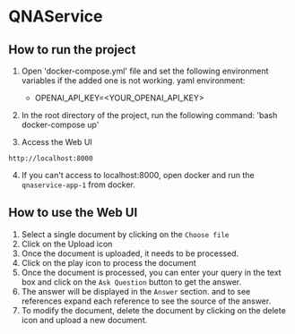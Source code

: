 # QNAService

## How to run the project

1. Open 'docker-compose.yml' file and set the following environment variables if the added one is not working. 
yaml
    environment:
      - OPENAI_API_KEY=<YOUR_OPENAI_API_KEY>



2. In the root directory of the project, run the following command:
'bash
docker-compose up'


3. Access the Web UI
```
http://localhost:8000
```
4. If you can't access to localhost:8000, open docker and run the  `qnaservice-app-1` from docker.

## How to use the Web UI
1. Select a single document by clicking on the `Choose file`
2. Click on the Upload icon
3. Once the document is uploaded, it needs to be processed. 
4. Click on the play icon to process the document
5. Once the document is processed, you can enter your query in the text box and click on the `Ask Question` button to get the answer.
6. The answer will be displayed in the `Answer` section. and to see references expand each reference to see the source of the answer.
7. To modify the document, delete the document by clicking on the delete icon and upload a new document.